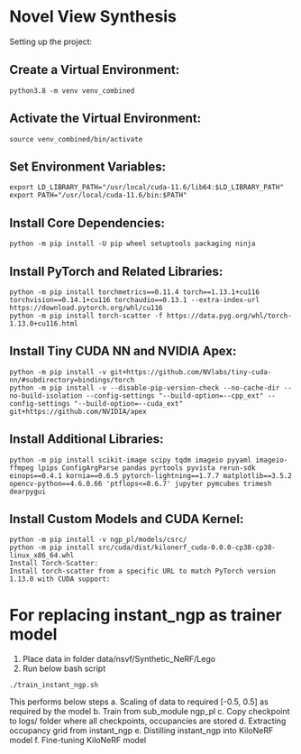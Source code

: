 # Novel View Synthesis

Setting up the project:

## Create a Virtual Environment:
```
python3.8 -m venv venv_combined
```
## Activate the Virtual Environment:
```
source venv_combined/bin/activate
```
## Set Environment Variables:
```
export LD_LIBRARY_PATH="/usr/local/cuda-11.6/lib64:$LD_LIBRARY_PATH"
export PATH="/usr/local/cuda-11.6/bin:$PATH"
```
## Install Core Dependencies:
```
python -m pip install -U pip wheel setuptools packaging ninja
```
## Install PyTorch and Related Libraries:
```
python -m pip install torchmetrics==0.11.4 torch==1.13.1+cu116 torchvision==0.14.1+cu116 torchaudio==0.13.1 --extra-index-url https://download.pytorch.org/whl/cu116
python -m pip install torch-scatter -f https://data.pyg.org/whl/torch-1.13.0+cu116.html
```
## Install Tiny CUDA NN and NVIDIA Apex:
```
python -m pip install -v git+https://github.com/NVlabs/tiny-cuda-nn/#subdirectory=bindings/torch
python -m pip install -v --disable-pip-version-check --no-cache-dir --no-build-isolation --config-settings "--build-option=--cpp_ext" --config-settings "--build-option=--cuda_ext" git+https://github.com/NVIDIA/apex
```
## Install Additional Libraries:
```
python -m pip install scikit-image scipy tqdm imageio pyyaml imageio-ffmpeg lpips ConfigArgParse pandas pyrtools pyvista rerun-sdk einops==0.4.1 kornia==0.6.5 pytorch-lightning==1.7.7 matplotlib==3.5.2 opencv-python==4.6.0.66 'ptflops<=0.6.7' jupyter pymcubes trimesh dearpygui
```
## Install Custom Models and CUDA Kernel:
```
python -m pip install -v ngp_pl/models/csrc/
python -m pip install src/cuda/dist/kilonerf_cuda-0.0.0-cp38-cp38-linux_x86_64.whl
Install Torch-Scatter:
Install torch-scatter from a specific URL to match PyTorch version 1.13.0 with CUDA support:
```

# For replacing instant_ngp as trainer model
1. Place data in folder data/nsvf/Synthetic_NeRF/Lego
2. Run below bash script
```
./train_instant_ngp.sh
```
This performs below steps
a. Scaling of data to required [-0.5, 0.5] as required by the model
b. Train from sub_module ngp_pl
c. Copy checkpoint to logs/ folder where all checkpoints, occupancies are stored
d. Extracting occupancy grid from instant_ngp
e. Distilling instant_ngp into KiloNeRF model
f. Fine-tuning KiloNeRF model